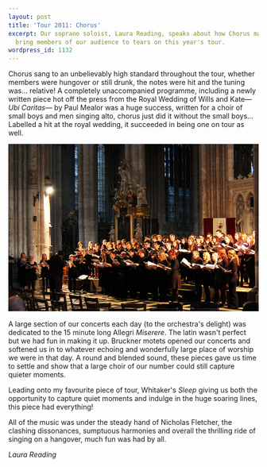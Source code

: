 ```yaml
---
layout: post
title: 'Tour 2011: Chorus'
excerpt: Our soprano soloist, Laura Reading, speaks about how Chorus managed to
  bring members of our audience to tears on this year's tour.
wordpress_id: 1132
---
```


Chorus sang to an unbelievably high standard throughout the tour, whether
members were hungover or still drunk, the notes were hit and the tuning
was&hellip; relative! A completely unaccompanied programme, including a newly
written piece hot off the press from the Royal Wedding of Wills and
Kate&mdash;*Ubi Caritas*&mdash; by Paul Mealor was a huge success, written for
a choir of small boys and men singing alto, chorus just did it without the
small boys&hellip; Labelled a hit at the royal wedding, it succeeded in being
one on tour as well.

<img title="Chorus provide an incredible sound in Amiens Cathedral." src="/assets/img/tours/chorus-in-amiens.jpg" alt="Chorus provide an incredible sound in Amiens Cathedral.">

A large section of our concerts each day (to the orchestra's delight) was
dedicated to the 15 minute long Allegri *Miserere*. The latin wasn't perfect
but we had fun in making it up. Bruckner motets opened our concerts and
softened us in to whatever echoing and wonderfully large place of worship we
were in that day. A round and blended sound, these pieces gave us time to
settle and show that a large choir of our number could still capture quieter
moments.

Leading onto my favourite piece of tour, Whitaker's *Sleep* giving us both the
opportunity to capture quiet moments and indulge in the huge soaring lines,
this piece had everything!

All of the music was under the steady hand of Nicholas Fletcher, the clashing
dissonances, sumptuous harmonies and overall the thrilling ride of singing on a
hangover, much fun was had by all.

*Laura Reading*
